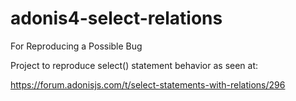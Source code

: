 # adonis4-select-relations
For Reproducing a Possible Bug 

Project to reproduce select() statement behavior as seen at:

https://forum.adonisjs.com/t/select-statements-with-relations/296
